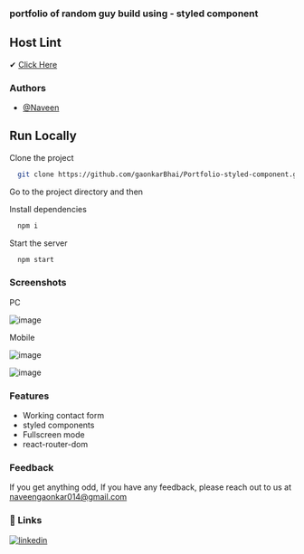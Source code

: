 
### portfolio of random guy build using - styled component



## Host Lint
✔ [Click Here](https://styled-compo.netlify.app/)
### Authors

- [@Naveen](https://github.com/gaonkarBhai)


## Run Locally

Clone the project

```bash
  git clone https://github.com/gaonkarBhai/Portfolio-styled-component.git
```

Go to the project directory
and then 

Install dependencies

```bash
  npm i
```

Start the server

```bash
  npm start
```


### Screenshots
PC 

![image](https://user-images.githubusercontent.com/118743210/216761008-30702f1a-732a-425b-9d5a-de7334c1b6f5.png)

Mobile

![image](https://user-images.githubusercontent.com/118743210/216761114-0cdde7dc-4715-4310-a81f-2b1b09083f04.png)



![image](https://user-images.githubusercontent.com/118743210/216761165-ced262ab-dd0d-4b1b-aca5-fe94b7ab33c4.png)
### Features

- Working contact form
- styled components
- Fullscreen mode
- react-router-dom



### Feedback

If you get anything odd,
If you have any feedback,
please reach out to us at naveengaonkar014@gmail.com


### 🔗 Links
[![linkedin](https://img.shields.io/badge/linkedin-0A66C2?style=for-the-badge&logo=linkedin&logoColor=white)](https://www.linkedin.com/in/naveen-gaonkar-2b0810258/)

